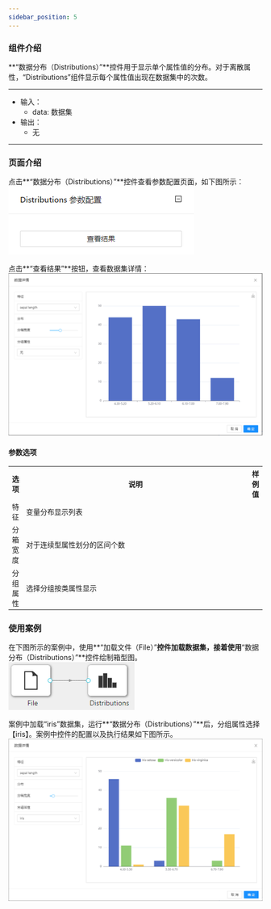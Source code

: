 ```yaml
---
sidebar_position: 5
---
```

### 组件介绍
**“数据分布（Distributions）”**控件用于显示单个属性值的分布。对于离散属性，“Distributions”组件显示每个属性值出现在数据集中的次数。
<hr/>

- 输入：
  - data: 数据集
- 输出：
  - 无

<hr/>


### 页面介绍
点击**“数据分布（Distributions）”**控件查看参数配置页面，如下图所示：  
[ ![](/img/aistudio/visualize/distributions/param.png) ](/img/aistudio/visualize/distributions/param.png)

点击**“查看结果”**按钮，查看数据集详情：  
[ ![](/img/aistudio/visualize/distributions/visualization.png) ](/img/aistudio/visualize/distributions/visualization.png)

#### 参数选项
<table>
  <tr>
    <th>选项</th>
    <th width="650">说明</th>
    <th>样例值</th>
  </tr>
  <tr>
      <td>特征</td> 
      <td>
      变量分布显示列表
      </td> 
      <td></td>
  </tr>
  <tr>
      <td>分箱宽度</td> 
      <td>
      对于连续型属性划分的区间个数
      </td> 
      <td></td>
  </tr>
  <tr>
      <td>分组属性</td> 
      <td>
      选择分组按类属性显示
      </td> 
      <td></td>
  </tr>
</table>

### 使用案例
在下图所示的案例中，使用**“加载文件（File）”**控件加载数据集，接着使用**“数据分布（Distributions）”**控件绘制箱型图。  
[ ![](/img/aistudio/visualize/distributions/workflow.png) ](/img/aistudio/visualize/distributions/workflow.png)

案例中加载“iris”数据集，运行**“数据分布（Distributions）”**后，分组属性选择【iris】。案例中控件的配置以及执行结果如下图所示。  
[ ![](/img/aistudio/visualize/distributions/workflow-result.png) ](/img/aistudio/visualize/distributions/workflow-result.png)